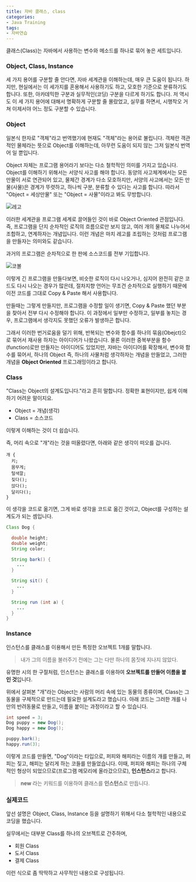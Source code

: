 ```yaml
---
title: 자바 클래스, class
categories:
- Java Training
tags:
- 자바연습
---
```


클래스(Class)는 자바에서 사용하는 변수와 메소드를 하나로 묶어 놓은 세트입니다.   

### Object, Class, Instance

세 가지 용어를 구분할 줄 안다면, 자바 세계관을 이해하는데, 매우 큰 도움이 됩니다. 하지만, 현실에서는 이 세가지를 혼용해서 사용하기도 하고, 모호한 기준으로 분류하기도 합니다. 또한, 아카데믹한 구분과 실무적인(코딩) 구분을 다르게 하기도 합니다. 저 역시도 이 세 가지 용어에 대해서 명확하게 구분할 줄 몰랐었고, 실무를 하면서, 시행착오 거쳐 이제서야 어느 정도 구분할 수 있습니다.   

### Object

일본식 한자로 "객체"라고 번역했기에 현재도 "객체"라는 용어로 불립니다. 객체란 객관적인 물체라는 뜻으로 Object를 이해하는데, 아무런 도움이 되지 않는 그저 일본식 번역어 일 뿐입니다.   

Object 자체는 프로그램 용어라기 보다는 다소 철학적인 의미를 가지고 있습니다. Object를 이해하기 위해서는 서양식 사고를 해야 합니다. 동양의 사고체계에서는 모든 만물이 서로 연관되어 있고, 물체간 경계가 다소 모호하지만, 서양의 사고에서는 모든 만물(사물)은 경계가 뚜렷하고, 하나씩 구분, 분류할 수 있다는 사고를 합니다. 따라서 "Object = 세상만물" 또는 "Object = 사물"이라고 봐도 무방합니다.   

![레고](https://lh3.googleusercontent.com/proxy/WHHf_ob6xsKw20fQXAyrinh1uN7BL5OOkX7iptXgt8_fZe5eKhL8KgAnJxs5AE4fvT54AOFdbIPwYvrCCmJ5pVwBUNFWFk5puId_cfJ5gmoO2OItl-gmk8fsspnckUCGZ6RrRGTmTNFgPRdh66DE)

이러한 세계관을 프로그램 세계로 끌어들인 것이 바로 Object Oriented 관점입니다. 즉, 프로그램을 단지 순차적인 로직의 흐름으로만 보지 않고, 여러 개의 물체로 나누어서 조합하고, 연계하자는 개념입니다. 이런 개념은 마치 레고를 조립하는 것처럼 프로그램을 만들자는 의미와도 같습니다.   

과거의 프로그램은 순차적으로 한 판에 소스코드를 전부 기입합니다.    

![코볼](https://www.microfocus.com/documentation/enterprise-developer/ed30/Eclipse/GUID-7D735A6E-6A60-40C2-A83B-DD38B5618DDB-low.png)   

이렇게 긴 프로그램을 만들다보면, 비슷한 로직이 다시 나오거나, 심지어 완전히 같은 코드도 다시 나오는 경우가 많은데, 절차지향 언어는 무조건 순차적으로 실행하기 때문에 이전 코드를 그대로  Copy & Paste 해서 사용합니다.   

만들때는 그렇게 만들지만, 프로그램을 수정할 일이 생기면, Copy & Paste 했던 부분을 찾아서 전부 다시 수정해야 합니다. 이 과정에서 일부만 수정하고, 일부를 놓치는 경우, 프로그램에서 생각지도 못했던 오류가 발생하곤 합니다.    

그래서 이러한 번거로움을 덜기 위해, 반복되는 변수와 함수를 하나의 묶음(Obejct)으로 묶어서 재사용 하자는 아이디어가 나왔습니다. 물론 이러한 중복부분을 함수(function)로만 만들자는 아이디어도 있었지만, 자바는 아이디어를 확장해서, 변수와 함수를 묶어서, 하나의 Object 즉, 하나의 사물처럼 생각하자는 개념을 만들었고, 그러한 개념을 **Object Oriented** 프로그래밍이라고 합니다.   

### Class

"Class는 Object의 설계도입니다."라고 흔히 말합니다. 정확한 표현이지만, 쉽게 이해하기 어려운 말이지요.   

* Object = 개념(생각)   
* Class = 소스코드   

이렇게 이해하는 것이 더 쉽습니다.   

즉, 머리 속으로 "개"라는 것을 떠올렸다면, 아래와 같은 생각이 떠오를 겁니다.

```
개 {
  키;
  몸무게;
  털색깔;
  짖다();
  앉다();
  달리다();
}
```  

이 생각을 코드로 옮기면, 그게 바로 생각을 코드로 옮긴 것이고, Object를 구성하는 설계도가 되는 셈입니다.

```java
Class Dog {

  double height;
  double weight;
  String color;

  String bark() {
    ...
  }

  String sit() {
    ...
  }

  String run (int a) {
    ...
  }
}
``` 

### Instance

인스턴스를 클래스를 이용해서 만든 특정한 오브젝트 1개를 말합니다.   

> 내가 그의 이름을 불러주기 전에는 그는 다만 하나의 몸짓에 지나지 않았다.   

유명한 시의 한 구절처럼, 인스턴스는 클래스를 이용하여 **오브젝트를 만들어 이름을 붙인 것**입니다.

위에서 살펴본 "개"라는 Object는 사람의 머리 속에 있는 동물의 종류이며, Class는 그 동물을 구체적으로 만드는데 필요한 설계도라고 했습니다. 아래 코드는 그러한 개를 나만의 반려동물로 만들고, 이름을 붙이는 과정이라고 할 수 있습니다.

```java
int speed = 3;
Dog puppy = new Dog();
Dog happy = new Dog();

puppy.bark();
happy.run(3);
```

이렇게 코드를 만들면, "Dog"이라는 타입으로, 퍼피와 해피라는 이름의 개를 만들고, 퍼피는 짖고, 해피는 달리게 하는 코들를 만들었습니다. 이때, 퍼피와 해피는 하나의 구체적인 형상이 되었으므로(프로그램 메모리에 올라갔으므로), **인스턴스**라고 합니다.   

>  **new** 라는 키워드를 이용하여 클래스를 **인스턴스**로 만듭니다.   

### 실제코드

앞선 설명은 Object, Class, Instance 등을 설명하기 위해서 다소 철학적인 내용으로 코딩을 했습니다.   

실무에서는 대부분 Class를 하나의 오브젝트로 간주하며,   

* 회원 Class
* 도서 Class
* 결제 Class

이런 식으로 좀 딱딱하고 사무적인 내용으로 구성됩니다.
